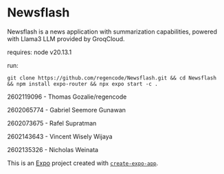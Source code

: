 # Newsflash
Newsflash is a news application with summarization capabilities, powered with Llama3 LLM provided by GroqCloud.

requires: node v20.13.1

run:
```
git clone https://github.com/regencode/Newsflash.git && cd Newsflash && npm install expo-router && npx expo start -c .
```

2602119096 - Thomas Gozalie/regencode

2602065774 - Gabriel Seemore Gunawan

2602073675 - Rafel Supratman

2602143643 - Vincent Wisely Wijaya

2602135326 - Nicholas Weinata

This is an [Expo](https://expo.dev) project created with [`create-expo-app`](https://www.npmjs.com/package/create-expo-app).

